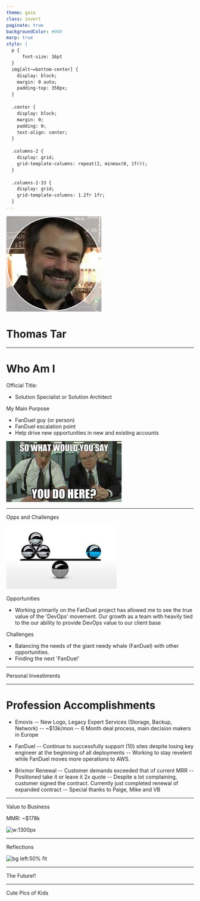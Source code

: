 ```yaml
---
theme: gaia
class: invert
paginate: true
backgroundColor: #000
marp: true
style: |
  p {
      font-size: 16pt
  }
  img[alt~=bottom-center] {
    display: block;
    margin: 0 auto;
    padding-top: 350px;
  }

  .center {
    display: block;
    margin: 0;
    padding: 0;
    text-align: center;
  }

  .columns-2 {
    display: grid;
    grid-template-columns: repeat(2, minmax(0, 1fr));
  }

  .columns-2-33 {
    display: grid;
    grid-template-columns: 1.2fr 1fr;
  }
---
```



![bg fit](./images/profile.png)

# Thomas Tar #

---

# Who Am I #

Official Title: 
- Solution Specialist or Solution Architect


My Main Purpose
- FanDuel guy (or person)
- FanDuel escalation point
- Help drive new opportunities in new and existing accounts



![bg left:33% fit](./images/dohere.jpeg)

---

Opps and Challenges

![bg left:25% fit](./images/balancing.jpeg)

Opportunities 
- Working primarily on the FanDuel project has allowed me to see the true value of the 'DevOps' movement.  Our growth as a team with heavily tied to the our ability to provide DevOps value to our client base

Challenges
- Balancing the needs of the giant needy whale (FanDuel) with other opportunities.
- Finding the next 'FanDuel'

---

Personal Investiments




---

# Profession Accomplishments #

- Emovis
-- New Logo, Legacy Expert Services (Storage, Backup, Network)
-- ~$13k/mon
-- 6 Month deal process, main decision makers in Europe

- FanDuel
-- Continue to successfully support (10) sites despite losing key engineer at the beginning of all deployments
-- Working to stay revelent while FanDuel moves more operations to AWS.

- Brixmor Renewal
-- Customer demands exceeded that of current MRR
-- Positioned take it or leave it 2x quote
-- Despite a lot complaining, customer signed the contract.  Currently just completed renewal of expanded contract
-- Special thanks to Paige, Mike and VB

---

Value to Business

MMR:  ~$178k

![w:1300px](https://mermaid.ink/img/pako:eNpVzz0LwjAQgOG_Em52ET-QbC3qpIt1kixnc2pok5R48YPifzdWW_Cm8PCS41oovSaQ0BgSbLgmkZWlj45FHggr7e9OOZFGwRrdMlKtQEgxnfeaFftOxoNsN_lXZr3kwTysD50OuDX1EV3V4WQoiS8Nnum7pNdid_jPVtbfzLWzBYzAUrBodDqj_RQK-EI2_SHTU2NIO5R7pS42GplW2rAPIE9YX2kEGNkXT1eC5BCpj5YGzwHtr3q9AUbIWD8)

---

Reflections

![bg left:50% fit](https://mermaid.ink/img/pako:eNo1jjEOwjAMRa9iee4AI9mAlpUBxixWYiBqk1SuI4Sq3p2A2j9Zfs_yn9Flz2hwDAwadGA4FxFOCt2kIZKyh3uIDCdh6n1-J5ugxuKFUlt4sAgGDrtte9UXCxydyyXp9If7FW7BBiNLpODr3_nHLNaryBZNHT1Jb9GmpXpl9LVB54NmQfOgYeIGqWi-fZJDo1J4k9pAT6G4WssXJXdFhg)

---

The Future!!

---

Cute Pics of Kids
